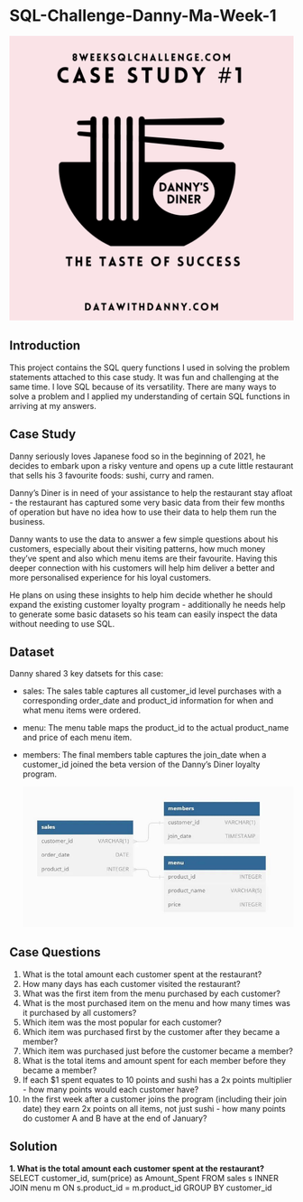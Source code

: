 # SQL-Challenge-Danny-Ma-Week-1

![](Danny_Ma.png)

## Introduction
This project contains the SQL query functions I used in solving the problem statements attached to this case study. It was fun and challenging at the same time. I love SQL because of its versatility. There are many ways to solve a problem and I applied my understanding of certain SQL functions in arriving at my answers.

## Case Study
Danny seriously loves Japanese food so in the beginning of 2021, he decides to embark upon a risky venture and opens up a cute little restaurant that sells his 3 favourite foods: sushi, curry and ramen.

Danny’s Diner is in need of your assistance to help the restaurant stay afloat - the restaurant has captured some very basic data from their few months of operation but have no idea how to use their data to help them run the business.

Danny wants to use the data to answer a few simple questions about his customers, especially about their visiting patterns, how much money they’ve spent and also which menu items are their favourite. Having this deeper connection with his customers will help him deliver a better and more personalised experience for his loyal customers.

He plans on using these insights to help him decide whether he should expand the existing customer loyalty program - additionally he needs help to generate some basic datasets so his team can easily inspect the data without needing to use SQL.

## Dataset
Danny shared 3 key datsets for this case:
* sales: The sales table captures all customer_id level purchases with a corresponding order_date and product_id information for when and what menu items were ordered.
* menu: The menu table maps the product_id to the actual product_name and price of each menu item.
* members: The final members table captures the join_date when a customer_id joined the beta version of the Danny’s Diner loyalty program. 

     ![](dataset_schema.jpeg)

## Case Questions
1. What is the total amount each customer spent at the restaurant?
2. How many days has each customer visited the restaurant?
3. What was the first item from the menu purchased by each customer?
4. What is the most purchased item on the menu and how many times was it purchased by all customers?
5. Which item was the most popular for each customer?
6. Which item was purchased first by the customer after they became a member?
7. Which item was purchased just before the customer became a member?
8. What is the total items and amount spent for each member before they became a member?
9. If each $1 spent equates to 10 points and sushi has a 2x points multiplier - how many points would each customer have?
10. In the first week after a customer joins the program (including their join date) they earn 2x points on all items, not just sushi - how many points do customer A and B have at the end of January?

## Solution
**1. What is the total amount each customer spent at the restaurant?**
   SELECT customer_id, sum(price) as Amount_Spent
   FROM sales s
   INNER JOIN menu m
   ON s.product_id = m.product_id
   GROUP BY customer_id
